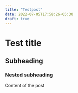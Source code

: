```yaml
---
title: "Testpost"
date: 2022-07-05T17:58:26+05:30
draft: true
---
```

# Test title

## Subheading

### Nested subheading
Content of the post


